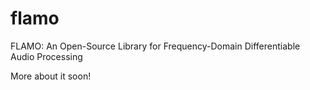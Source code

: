 # flamo
FLAMO: An Open-Source Library for Frequency-Domain Differentiable Audio Processing 

More about it soon! 
